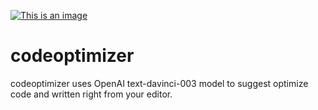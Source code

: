 [![This is an image](https://img.shields.io/badge/codeoptimizer-Subscription%20Required-purple)](https://github.com/Ileriayo/markdown-badges)
# codeoptimizer

codeoptimizer uses OpenAI text-davinci-003 model to suggest optimize code and written right from your editor. 
 